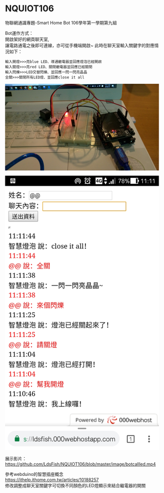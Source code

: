 # NQUIOT106
物聯網通識專題-Smart Home Bot
106學年第一學期第九組

Bot運作方式：  
開啟架好的網頁聊天室,   
讓電路通電之後即可連線，亦可從手機端開啟~ 
此時在聊天室輸入關鍵字的對應情況如下：
```
輸入開燈>>>亮blue LED、導通繼電器並回應燈泡已經開啟
輸入關燈>>>亮red LED、關閉繼電器並回應已經關閉
輸入閃爍>>>LED交替閃爍、並回應一閃一閃亮晶晶
全關>>>關閉所有LED燈、並回應close it all
```
![image](image/botcallled.jpg)

![image](image/bot.jpg)

展示影片：https://github.com/LdsFish/NQUIOT106/blob/master/image/botcallled.mp4



參考webduino的智慧插座概念  
https://ithelp.ithome.com.tw/articles/10188257  
修改調整成聊天室關鍵字可切換不同顏色的LED燈顯示來結合繼電器的開關

